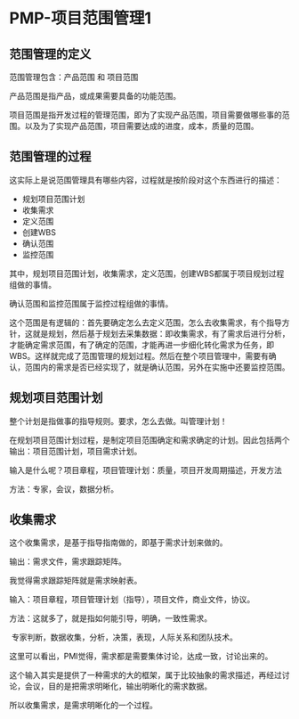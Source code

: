 # PMP-项目范围管理1

## 范围管理的定义

范围管理包含：产品范围 和 项目范围

产品范围是指产品，或成果需要具备的功能范围。

项目范围是指开发过程的管理范围，即为了实现产品范围，项目需要做哪些事的范围。以及为了实现产品范围，项目需要达成的进度，成本，质量的范围。

## 范围管理的过程

这实际上是说范围管理具有哪些内容，过程就是按阶段对这个东西进行的描述：

- 规划项目范围计划
- 收集需求
- 定义范围
- 创建WBS
- 确认范围
- 监控范围

其中，规划项目范围计划，收集需求，定义范围，创建WBS都属于项目规划过程组做的事情。

确认范围和监控范围属于监控过程组做的事情。

这个范围是有逻辑的：首先要确定怎么去定义范围，怎么去收集需求，有个指导方针，这就是规划，然后基于规划去采集数据：即收集需求，有了需求后进行分析，才能确定需求范围，有了确定的范围，才能再进一步细化转化需求为任务，即WBS。这样就完成了范围管理的规划过程。然后在整个项目管理中，需要有确认，范围内的需求是否已经实现了，就是确认范围，另外在实施中还要监控范围。

## 规划项目范围计划

整个计划是指做事的指导规则。要求，怎么去做。叫管理计划！

在规划项目范围计划过程，是制定项目范围确定和需求确定的计划。因此包括两个输出：项目范围计划，项目需求计划。

输入是什么呢？项目章程，项目管理计划：质量，项目开发周期描述，开发方法

方法：专家，会议，数据分析。

## 收集需求

这个收集需求，是基于指导指南做的，即基于需求计划来做的。

输出：需求文件，需求跟踪矩阵。

我觉得需求跟踪矩阵就是需求映射表。

输入：项目章程，项目管理计划（指导），项目文件，商业文件，协议。

方法：这就多了，就是指如何能引导，明确，一致性需求。

​            专家判断，数据收集，分析，决策，表现，人际关系和团队技术。

​            这里可以看出，PMI觉得，需求都是需要集体讨论，达成一致，讨论出来的。

这个输入其实是提供了一种需求的大的框架，属于比较抽象的需求描述，再经过讨论，会议，目的是把需求明晰化，输出明晰化的需求数据。

所以收集需求，是需求明晰化的一个过程。